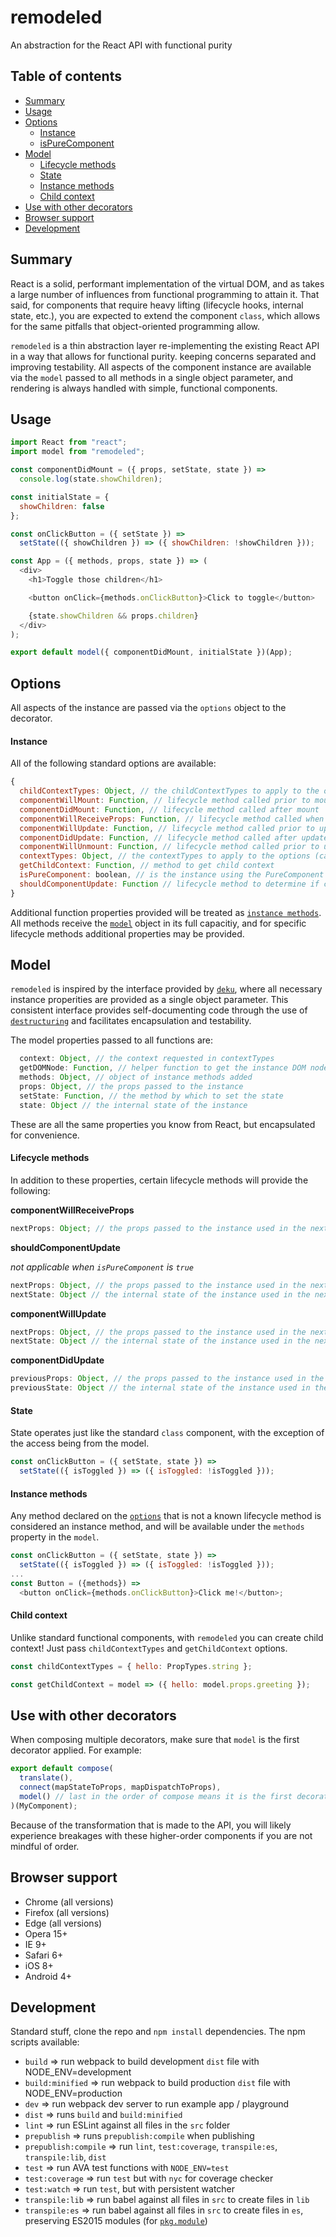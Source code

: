 # remodeled

An abstraction for the React API with functional purity

## Table of contents

* [Summary](#summary)
* [Usage](#usage)
* [Options](#options)
  * [Instance](#instance)
  * [isPureComponent](#ispurecomponent)
* [Model](#model)
  * [Lifecycle methods](#lifecycle-methods)
  * [State](#state)
  * [Instance methods](#instance-methods)
  * [Child context](#child-context)
* [Use with other decorators](#use-with-other-decorators)
* [Browser support](#browser-support)
* [Development](#development)

## Summary

React is a solid, performant implementation of the virtual DOM, and as takes a large number of influences from functional programming to attain it. That said, for components that require heavy lifting (lifecycle hooks, internal state, etc.), you are expected to extend the component `class`, which allows for the same pitfalls that object-oriented programming allow.

`remodeled` is a thin abstraction layer re-implementing the existing React API in a way that allows for functional purity. keeping concerns separated and improving testability. All aspects of the component instance are available via the `model` passed to all methods in a single object parameter, and rendering is always handled with simple, functional components.

## Usage

```javascript
import React from "react";
import model from "remodeled";

const componentDidMount = ({ props, setState, state }) =>
  console.log(state.showChildren);

const initialState = {
  showChildren: false
};

const onClickButton = ({ setState }) =>
  setState(({ showChildren }) => ({ showChildren: !showChildren }));

const App = ({ methods, props, state }) => (
  <div>
    <h1>Toggle those children</h1>

    <button onClick={methods.onClickButton}>Click to toggle</button>

    {state.showChildren && props.children}
  </div>
);

export default model({ componentDidMount, initialState })(App);
```

## Options

All aspects of the instance are passed via the `options` object to the decorator.

#### Instance

All of the following standard options are available:

```javascript
{
  childContextTypes: Object, // the childContextTypes to apply to the options (can also be applied to the component)
  componentWillMount: Function, // lifecycle method called prior to mount
  componentDidMount: Function, // lifecycle method called after mount
  componentWillReceiveProps: Function, // lifecycle method called when receiving new props
  componentWillUpdate: Function, // lifecycle method called prior to update
  componentDidUpdate: Function, // lifecycle method called after update
  componentWillUnmount: Function, // lifecycle method called prior to unmount
  contextTypes: Object, // the contextTypes to apply to the options (can also be applied to the component)
  getChildContext: Function, // method to get child context
  isPureComponent: boolean, // is the instance using the PureComponent optimization
  shouldComponentUpdate: Function // lifecycle method to determine if component should update
}
```

Additional function properties provided will be treated as [`instance methods`](#instance-methods). All methods receive the [`model`](#model) object in its full capacitiy, and for specific lifecycle methods additional properties may be provided.

## Model

`remodeled` is inspired by the interface provided by [`deku`](https://github.com/anthonyshort/deku), where all necessary instance properities are provided as a single object parameter. This consistent interface provides self-documenting code through the use of [`destructuring`](https://developer.mozilla.org/en-US/docs/Web/JavaScript/Reference/Operators/Destructuring_assignment) and facilitates encapsulation and testability.

The model properties passed to all functions are:

```javascript
  context: Object, // the context requested in contextTypes
  getDOMNode: Function, // helper function to get the instance DOM node
  methods: Object, // object of instance methods added
  props: Object, // the props passed to the instance
  setState: Function, // the method by which to set the state
  state: Object // the internal state of the instance
```

These are all the same properties you know from React, but encapsulated for convenience.

#### Lifecycle methods

In addition to these properties, certain lifecycle methods will provide the following:

**componentWillReceiveProps**

```javascript
nextProps: Object; // the props passed to the instance used in the next render
```

**shouldComponentUpdate**

_not applicable when `isPureComponent` is `true`_

```javascript
nextProps: Object, // the props passed to the instance used in the next render
nextState: Object // the internal state of the instance used in the next render
```

**componentWillUpdate**

```javascript
nextProps: Object, // the props passed to the instance used in the next render
nextState: Object // the internal state of the instance used in the next render
```

**componentDidUpdate**

```javascript
previousProps: Object, // the props passed to the instance used in the previous render
previousState: Object // the internal state of the instance used in the previous render
```

#### State

State operates just like the standard `class` component, with the exception of the access being from the model.

```javascript
const onClickButton = ({ setState, state }) =>
  setState(({ isToggled }) => ({ isToggled: !isToggled }));
```

#### Instance methods

Any method declared on the [`options`](#options) that is not a known lifecycle method is considered an instance method, and will be available under the `methods` property in the `model`.

```javascript
const onClickButton = ({ setState, state }) =>
  setState(({ isToggled }) => ({ isToggled: !isToggled }));
...
const Button = ({methods}) =>
  <button onClick={methods.onClickButton}>Click me!</button>;
```

#### Child context

Unlike standard functional components, with `remodeled` you can create child context! Just pass `childContextTypes` and `getChildContext` options.

```javascript
const childContextTypes = { hello: PropTypes.string };

const getChildContext = model => ({ hello: model.props.greeting });
```

## Use with other decorators

When composing multiple decorators, make sure that `model` is the first decorator applied. For example:

```javascript
export default compose(
  translate(),
  connect(mapStateToProps, mapDispatchToProps),
  model() // last in the order of compose means it is the first decorator applied
)(MyComponent);
```

Because of the transformation that is made to the API, you will likely experience breakages with these higher-order components if you are not mindful of order.

## Browser support

* Chrome (all versions)
* Firefox (all versions)
* Edge (all versions)
* Opera 15+
* IE 9+
* Safari 6+
* iOS 8+
* Android 4+

## Development

Standard stuff, clone the repo and `npm install` dependencies. The npm scripts available:

* `build` => run webpack to build development `dist` file with NODE_ENV=development
* `build:minified` => run webpack to build production `dist` file with NODE_ENV=production
* `dev` => run webpack dev server to run example app / playground
* `dist` => runs `build` and `build:minified`
* `lint` => run ESLint against all files in the `src` folder
* `prepublish` => runs `prepublish:compile` when publishing
* `prepublish:compile` => run `lint`, `test:coverage`, `transpile:es`, `transpile:lib`, `dist`
* `test` => run AVA test functions with `NODE_ENV=test`
* `test:coverage` => run `test` but with `nyc` for coverage checker
* `test:watch` => run `test`, but with persistent watcher
* `transpile:lib` => run babel against all files in `src` to create files in `lib`
* `transpile:es` => run babel against all files in `src` to create files in `es`, preserving ES2015 modules (for
  [`pkg.module`](https://github.com/rollup/rollup/wiki/pkg.module))
